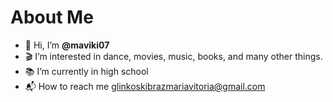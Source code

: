 # About Me

- 🍄 Hi, I’m **@maviki07**
- 🎬 I’m interested in dance, movies, music, books, and many other things.
- 📚 I’m currently in high school
- 📬 How to reach me glinkoskibrazmariavitoria@gmail.com

<!---
maviki07/maviki07 is a ✨ special ✨ repository because its `README.md` (this file) appears on your GitHub profile.
You can click the Preview link to take a look at your changes.
--->
